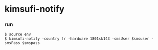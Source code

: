 # kimsufi-notify



### run

```
$ source env
$ kimsufi-notify -country fr -hardware 1801sk143 -smsUser $smsuser -smsPass $smspass
```

